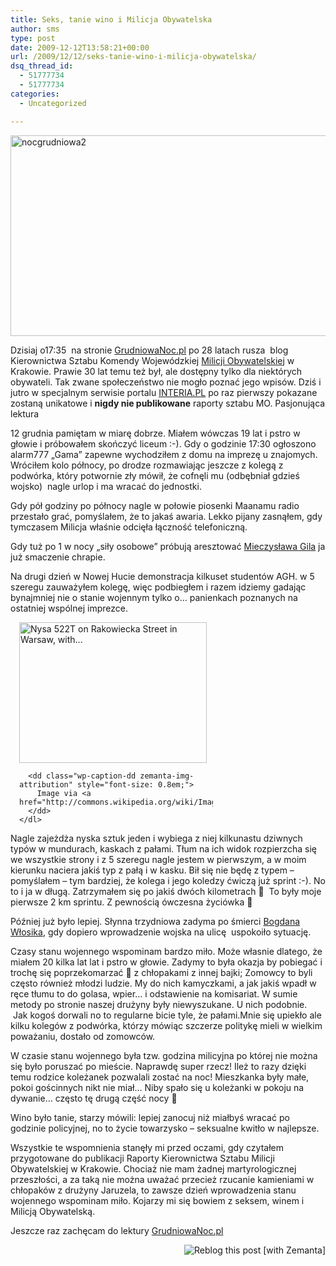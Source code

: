 ```yaml
---
title: Seks, tanie wino i Milicja Obywatelska
author: sms
type: post
date: 2009-12-12T13:58:21+00:00
url: /2009/12/12/seks-tanie-wino-i-milicja-obywatelska/
dsq_thread_id:
  - 51777734
  - 51777734
categories:
  - Uncategorized

---
```

[<img class="aligncenter size-full wp-image-651" title="nocgrudniowa2" src="http://www.dziennikarz.pl/wp-content/uploads/2009/12/nocgrudniowa2.jpg" alt="nocgrudniowa2" width="600" height="321" />][1]

Dzisiaj o17:35  na stronie <a href="http://www.grudniowanoc.pl/" target="_self">GrudniowaNoc.pl</a> po 28 latach rusza  blog Kierownictwa Sztabu Komendy Wojewódzkiej <a href="http://pl.wikipedia.org/wiki/Milicja_Obywatelska" target="_blank">Milicji Obywatelskiej</a> w Krakowie. Prawie 30 lat temu też był, ale dostępny tylko dla niektórych obywateli. Tak zwane społeczeństwo nie mogło poznać jego wpisów. Dziś i jutro w specjalnym serwisie portalu <a href="http://interia.pl" target="_blank">INTERIA.PL</a> po raz pierwszy pokazane zostaną unikatowe i **nigdy nie publikowane** raporty sztabu MO. Pasjonująca lektura

<!--more-->

12 grudnia pamiętam w miarę dobrze. Miałem wówczas 19 lat i pstro w głowie i próbowałem skończyć liceum :-). Gdy o godzinie 17:30 ogłoszono alarm777 &#8222;Gama&#8221; zapewne wychodziłem z domu na imprezę u znajomych. Wróciłem kolo północy, po drodze rozmawiając jeszcze z kolegą z podwórka, który potwornie zły mówił, że cofnęli mu (odbębniał gdzieś wojsko)  nagle urlop i ma wracać do jednostki.

Gdy pół godziny po północy nagle w połowie piosenki Maanamu radio przestało grać, pomyślałem, że to jakaś awaria. Lekko pijany zasnąłem, gdy tymczasem Milicja właśnie odcięła łączność telefoniczną.

Gdy tuż po 1 w nocy &#8222;siły osobowe&#8221; próbują aresztować <a href="http://pl.wikipedia.org/wiki/Mieczys%C5%82aw_Gil" target="_blank">Mieczysława Gila</a> ja już smaczenie chrapie.

Na drugi dzień w Nowej Hucie demonstracja kilkuset studentów AGH. w 5 szeregu zauważyłem kolegę, więc podbiegłem i razem idziemy gadając bynajmniej nie o stanie wojennym tylko o&#8230; panienkach poznanych na ostatniej wspólnej imprezce.

<div class="zemanta-img zemanta-action-dragged" style="display: block; width: 310px; margin: 1em;">
  <div>
    <dl class="wp-caption alignleft" style="width: 310px;">
      <dt class="wp-caption-dt">
        <a href="http://commons.wikipedia.org/wiki/Image:POL_NYSA_milicja.jpg"><img title="Nysa 522T on Rakowiecka Street in Warsaw, with..." src="http://upload.wikimedia.org/wikipedia/commons/thumb/7/70/POL_NYSA_milicja.jpg/300px-POL_NYSA_milicja.jpg" alt="Nysa 522T on Rakowiecka Street in Warsaw, with..." width="300" height="225" /></a>
      </dt>
      
      <dd class="wp-caption-dd zemanta-img-attribution" style="font-size: 0.8em;">
        Image via <a href="http://commons.wikipedia.org/wiki/Image:POL_NYSA_milicja.jpg">Wikipedia</a>
      </dd>
    </dl>
  </div>
</div>

Nagle zajeżdża nyska sztuk jeden i wybiega z niej kilkunastu dziwnych typów w mundurach, kaskach z pałami. Tłum na ich widok rozpierzcha się we wszystkie strony i z 5 szeregu nagle jestem w pierwszym, a w moim kierunku naciera jakiś typ z pałą i w kasku. Bił się nie będę z typem &#8211; pomyślałem &#8211; tym bardziej, że kolega i jego koledzy ćwiczą już sprint :-). No to i ja w długą. Zatrzymałem się po jakiś dwóch kilometrach 🙂  To były moje pierwsze 2 km sprintu. Z pewnością ówczesna życiówka 🙂

Później już było lepiej. Słynna trzydniowa zadyma po śmierci <a href="http://pl.wikipedia.org/wiki/Bogdan_W%C5%82osik" target="_blank">Bogdana Włosika</a>, gdy dopiero wprowadzenie wojska na ulicę  uspokoiło sytuację.

Czasy stanu wojennego wspominam bardzo miło. Może własnie dlatego, że miałem 20 kilka lat lat i pstro w głowie. Zadymy to była okazja by pobiegać i trochę się poprzekomarzać 🙂 z chłopakami z innej bajki; Zomowcy to byli często również młodzi ludzie. My do nich kamyczkami, a jak jakiś wpadł w ręce tłumu to do golasa, wpier&#8230; i odstawienie na komisariat. W sumie metody po stronie naszej drużyny były niewyszukane. U nich podobnie.  Jak kogoś dorwali no to regularne bicie tyle, że pałami.Mnie się upiekło ale kilku kolegów z podwórka, którzy mówiąc szczerze politykę mieli w wielkim poważaniu, dostało od zomowców.

W czasie stanu wojennego była tzw. godzina milicyjna po której nie można się było poruszać po mieście. Naprawdę super rzecz! Ileż to razy dzięki temu rodzice koleżanek pozwalali zostać na noc! Mieszkanka były małe, pokoi gościnnych nikt nie miał&#8230; Niby spało się u koleżanki w pokoju na dywanie&#8230; często tę drugą część nocy 🙂

Wino było tanie, starzy mówili: lepiej zanocuj niż miałbyś wracać po godzinie policyjnej, no to życie towarzysko &#8211; seksualne kwitło w najlepsze.

Wszystkie te wspomnienia stanęły mi przed oczami, gdy czytałem przygotowane do publikacji Raporty Kierownictwa Sztabu Milicji Obywatelskiej w Krakowie. Chociaż nie mam żadnej martyrologicznej przeszłości, a za taką nie można uważać przecież rzucanie kamieniami w chłopaków z drużyny Jaruzela, to zawsze dzień wprowadzenia stanu wojennego wspominam miło. Kojarzy mi się bowiem z seksem, winem i Milicją Obywatelską.

Jeszcze raz zachęcam do lektury <a href="http://grudniowanoc.pl" target="_blank">GrudniowaNoc.pl</a>

<div class="zemanta-pixie" style="margin-top: 10px; height: 15px;">
  <a class="zemanta-pixie-a" title="Reblog this post [with Zemanta]" href="http://reblog.zemanta.com/zemified/ea80b231-7e9e-4e08-856a-21d40dfc4626/"><img class="zemanta-pixie-img" style="border: none; float: right;" src="http://img.zemanta.com/reblog_e.png?x-id=ea80b231-7e9e-4e08-856a-21d40dfc4626" alt="Reblog this post [with Zemanta]" /></a><span class="zem-script more-related pretty-attribution"></span>
</div>

 [1]: http://nocgrudniowa.pl